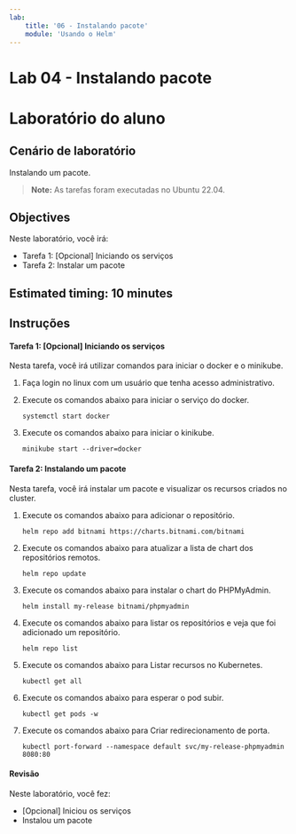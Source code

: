 ```yaml
---
lab:
    title: '06 - Instalando pacote'
    module: 'Usando o Helm'
---
```


# Lab 04 - Instalando pacote

# Laboratório do aluno

## Cenário de laboratório

Instalando um pacote.

>**Note:** As tarefas foram executadas no Ubuntu 22.04.

## Objectives

Neste laboratório, você irá:

+ Tarefa 1: [Opcional] Iniciando os serviços
+ Tarefa 2: Instalar um pacote

## Estimated timing: 10 minutes

## Instruções

#### Tarefa 1: [Opcional] Iniciando os serviços

Nesta tarefa, você irá utilizar comandos para iniciar o docker e o minikube.

1. Faça login no linux com um usuário que tenha acesso administrativo.

1. Execute os comandos abaixo para iniciar o serviço do docker.

    ```shell
    systemctl start docker
    ```

1. Execute os comandos abaixo para iniciar o kinikube.

    ```shell
    minikube start --driver=docker
    ```

#### Tarefa 2: Instalando um pacote

Nesta tarefa, você irá instalar um pacote e visualizar os recursos criados no cluster.

1. Execute os comandos abaixo para adicionar o repositório.

    ```shell
    helm repo add bitnami https://charts.bitnami.com/bitnami
    ```

1. Execute os comandos abaixo para atualizar a lista de chart dos repositórios remotos.

    ```shell
    helm repo update
    ```

1. Execute os comandos abaixo para instalar o chart do PHPMyAdmin.

    ```shell
    helm install my-release bitnami/phpmyadmin
    ```

1. Execute os comandos abaixo para listar os repositórios e veja que foi adicionado um repositório.

    ```shell
    helm repo list
    ```

1. Execute os comandos abaixo para Listar recursos no Kubernetes.

    ```shell
    kubectl get all
    ```

1. Execute os comandos abaixo para esperar o pod subir.

    ```shell
    kubectl get pods -w
    ```

1. Execute os comandos abaixo para Criar redirecionamento de porta.

    ```shell
    kubectl port-forward --namespace default svc/my-release-phpmyadmin 8080:80
    ```

#### Revisão

Neste laboratório, você fez:

- [Opcional] Iniciou os serviços
- Instalou um pacote